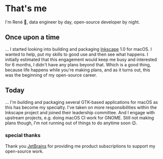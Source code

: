 # That's me

I'm René 👋, data engineer by day, open-source developer by night.

## Once upon a time

... I started looking into building and packaging [Inkscape](https://inkscape.org) 1.0 for macOS. I wanted to help, put my skills to good use and then see what happens. I initially estimated that this engagement would keep me busy and interested for 6 months, I didn't have any plans beyond that. Which is a good thing, because life happens while you're making plans, and as it turns out, this was the beginning of my open-source career.

## Today

... I'm building and packaging several GTK-based applications for macOS as this has become my specialty. I've taken on more responsibilities within the Inkscape project and joined their leadership committee. And I engage with upstream projects, e.g. doing macOS CI work for GNOME. Still not making plans though, I'm not running out of things to do anytime soon 😉.

### special thanks

Thank you [JetBrains](https://www.jetbrains.com) for providing me product subscriptions to support my open-source work.
